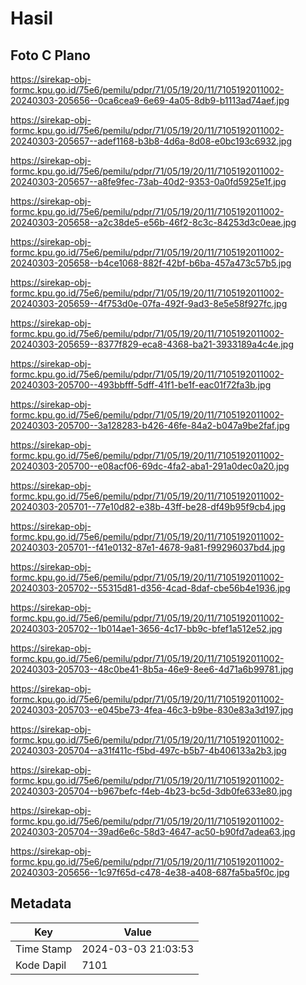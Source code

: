 # Hasil

## Foto C Plano

https://sirekap-obj-formc.kpu.go.id/75e6/pemilu/pdpr/71/05/19/20/11/7105192011002-20240303-205656--0ca6cea9-6e69-4a05-8db9-b1113ad74aef.jpg

https://sirekap-obj-formc.kpu.go.id/75e6/pemilu/pdpr/71/05/19/20/11/7105192011002-20240303-205657--adef1168-b3b8-4d6a-8d08-e0bc193c6932.jpg

https://sirekap-obj-formc.kpu.go.id/75e6/pemilu/pdpr/71/05/19/20/11/7105192011002-20240303-205657--a8fe9fec-73ab-40d2-9353-0a0fd5925e1f.jpg

https://sirekap-obj-formc.kpu.go.id/75e6/pemilu/pdpr/71/05/19/20/11/7105192011002-20240303-205658--a2c38de5-e56b-46f2-8c3c-84253d3c0eae.jpg

https://sirekap-obj-formc.kpu.go.id/75e6/pemilu/pdpr/71/05/19/20/11/7105192011002-20240303-205658--b4ce1068-882f-42bf-b6ba-457a473c57b5.jpg

https://sirekap-obj-formc.kpu.go.id/75e6/pemilu/pdpr/71/05/19/20/11/7105192011002-20240303-205659--4f753d0e-07fa-492f-9ad3-8e5e58f927fc.jpg

https://sirekap-obj-formc.kpu.go.id/75e6/pemilu/pdpr/71/05/19/20/11/7105192011002-20240303-205659--8377f829-eca8-4368-ba21-3933189a4c4e.jpg

https://sirekap-obj-formc.kpu.go.id/75e6/pemilu/pdpr/71/05/19/20/11/7105192011002-20240303-205700--493bbfff-5dff-41f1-be1f-eac01f72fa3b.jpg

https://sirekap-obj-formc.kpu.go.id/75e6/pemilu/pdpr/71/05/19/20/11/7105192011002-20240303-205700--3a128283-b426-46fe-84a2-b047a9be2faf.jpg

https://sirekap-obj-formc.kpu.go.id/75e6/pemilu/pdpr/71/05/19/20/11/7105192011002-20240303-205700--e08acf06-69dc-4fa2-aba1-291a0dec0a20.jpg

https://sirekap-obj-formc.kpu.go.id/75e6/pemilu/pdpr/71/05/19/20/11/7105192011002-20240303-205701--77e10d82-e38b-43ff-be28-df49b95f9cb4.jpg

https://sirekap-obj-formc.kpu.go.id/75e6/pemilu/pdpr/71/05/19/20/11/7105192011002-20240303-205701--f41e0132-87e1-4678-9a81-f99296037bd4.jpg

https://sirekap-obj-formc.kpu.go.id/75e6/pemilu/pdpr/71/05/19/20/11/7105192011002-20240303-205702--55315d81-d356-4cad-8daf-cbe56b4e1936.jpg

https://sirekap-obj-formc.kpu.go.id/75e6/pemilu/pdpr/71/05/19/20/11/7105192011002-20240303-205702--1b014ae1-3656-4c17-bb9c-bfef1a512e52.jpg

https://sirekap-obj-formc.kpu.go.id/75e6/pemilu/pdpr/71/05/19/20/11/7105192011002-20240303-205703--48c0be41-8b5a-46e9-8ee6-4d71a6b99781.jpg

https://sirekap-obj-formc.kpu.go.id/75e6/pemilu/pdpr/71/05/19/20/11/7105192011002-20240303-205703--e045be73-4fea-46c3-b9be-830e83a3d197.jpg

https://sirekap-obj-formc.kpu.go.id/75e6/pemilu/pdpr/71/05/19/20/11/7105192011002-20240303-205704--a31f411c-f5bd-497c-b5b7-4b406133a2b3.jpg

https://sirekap-obj-formc.kpu.go.id/75e6/pemilu/pdpr/71/05/19/20/11/7105192011002-20240303-205704--b967befc-f4eb-4b23-bc5d-3db0fe633e80.jpg

https://sirekap-obj-formc.kpu.go.id/75e6/pemilu/pdpr/71/05/19/20/11/7105192011002-20240303-205704--39ad6e6c-58d3-4647-ac50-b90fd7adea63.jpg

https://sirekap-obj-formc.kpu.go.id/75e6/pemilu/pdpr/71/05/19/20/11/7105192011002-20240303-205656--1c97f65d-c478-4e38-a408-687fa5ba5f0c.jpg


## Metadata

| Key        | Value               |
| ---------- | ------------------- |
| Time Stamp | 2024-03-03 21:03:53 |
| Kode Dapil | 7101                |



